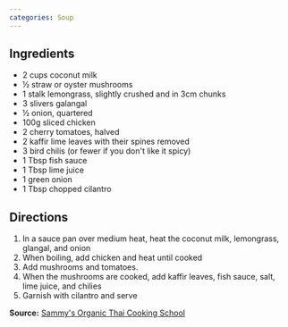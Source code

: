 ```yaml
---
categories: Soup
---
```


## Ingredients

 - 2 cups coconut milk
 - &frac12; straw or oyster mushrooms
 - 1 stalk lemongrass, slightly crushed and in 3cm chunks
 - 3 slivers galangal
- &frac12; onion, quartered
 - 100g sliced chicken
 - 2 cherry tomatoes, halved
 - 2 kaffir lime leaves with their spines removed
 - 3 bird chilis (or fewer if you don't like it spicy)
 - 1 Tbsp fish sauce
 - 1 Tbsp lime juice
 - 1 green onion
 - 1 Tbsp chopped cilantro

## Directions

1. In a sauce pan over medium heat, heat the coconut milk, lemongrass, glangal, and onion
2. When boiling, add chicken and heat until cooked
3. Add mushrooms and tomatoes.
4. When the mushrooms are cooked, add kaffir leaves, fish sauce, salt, lime juice, and chilies
5. Garnish with cilantro and serve

**Source:** [Sammy's Organic Thai Cooking School](https://www.facebook.com/Sammy-Organic-Thai-Cooking-School-121424394552150/)